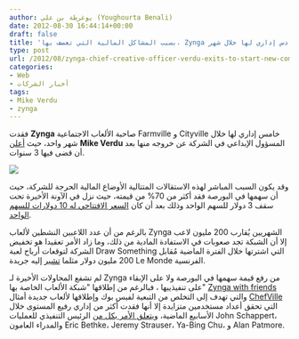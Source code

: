 ```yaml
---
author: يوغرطة بن علي (Youghourta Benali)
date: 2012-08-30 16:44:14+00:00
draft: false
title: 'بسبب المشاكل المالية التي تعصف بها، Zynga تفقد سادس إداري لها خلال شهر  '
type: post
url: /2012/08/zynga-chief-creative-officer-verdu-exits-to-start-new-company%e2%80%8e/
categories:
- Web
- أخبار الشركات
tags:
- Mike Verdu
- zynga
---
```


فقدت **Zynga** صاحبة الألعاب الاجتماعية Farmville و Cityville خامس إداري لها خلال شهر واحد، حيث [أعلن](http://company.zynga.com/about/press/company-blog/starting-new-chapter) **Mike Verdu** المسؤول الإبداعي في الشركة عن خروجه منها بعد أن قضى فيها 3 سنوات.




[![](http://www.it-scoop.com/wp-content/uploads/2012/08/Mike-Verdu-zynga.jpg)
](http://www.it-scoop.com/wp-content/uploads/2012/08/Mike-Verdu-zynga.jpg)




وقد يكون السبب المباشر لهذه الاستقالات المتتالية الأوضاع المالية الحرجة للشركة، حيث أن سهمها في البورصة فقد أكثر من 70% من قيمته، حيث نزل في الآونة الأخيرة تحت سقف 3 دولار للسهم الواحد وذلك بعد أن كان [السعر الافتتاحي له 10 دولارات للسهم الواحد](http://www.it-scoop.com/2011/12/zynga-ipo/).




بالرغم من أن عدد اللاعبين النشطين لألعاب Zynga الشهريين يُقارب 200 مليون لاعب إلا أن الشبكة تجد صعوبات في الاستفادة المادية من ذلك، وما زاد الأمر تعقيدا هو تخفيض الشركة لتوقعات أرباح لعبة Draw Something التي اشترتها خلال الفترة الماضية مُقابل 200 مليون دولار مثلما [تشير](http://www.lemonde.fr/technologies/article/2012/08/30/zynga-perd-un-nouveau-dirigeant_1753557_651865.html) إليه جريدة Le Monde الفرنسية.




لم تشفع المحاولات الأخيرة لـ Zynga من رفع قيمة سهمها في البورصة ولا على الإبقاء على تنفيذييها ، فبالرغم من إطلاقها "شبكة الألعاب الخاصة بها" [Zynga with friends](http://www.zyngawithfriends.com/) والتي تهدف إلى التخلص من التبعية لفيس بوك وإطلاقها لألعاب جديدة أمثال [ChefVille](http://www.ibtimes.com/articles/378662/20120829/zynga-chefville-facebook.htm) التي تحقق أعداد مستخدمين متزايدة إلا أنها فقدت أكثر من إداري رفيع المستوى خلال الأسابيع الماضية، [ويتعلق الأمر بكل من](http://venturebeat.com/2012/08/28/in-latest-departure-zynga-loses-its-chief-creative-officer/) الرئيس التنفيذي للعمليات John Schappert، والمدراء العامون Eric Bethke، Jeremy Strauser، Ya-Bing Chu، و Alan Patmore.
